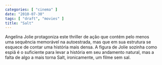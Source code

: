 ```yaml
---
categories: [ "cinema" ]
date: "2010-07-30"
tags: [ "draft", "movies" ]
title: "Salt"
---
```

Angelina Jolie protagoniza este thriller de ação que contém pelo menos
uma sequência memorável na autoestrada, mas que em sua estrutura se
esquece de contar uma história mais densa. A figura de Jolie sozinha como
espiã é o suficiente para levar a história em seu andamento natural,
mas a falta de algo a mais torna Salt, ironicamente, um filme sem sal.
